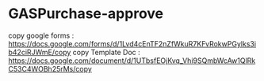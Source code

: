 # GASPurchase-approve

copy google forms : https://docs.google.com/forms/d/1Lvd4cEnTF2nZfWkuR7KFvRokwPGylks3ib42ciRJWmE/copy
copy Template Doc : https://docs.google.com/document/d/1UTbsfEOjKvq_Vhi9SQmbWcAw1QlRkC53C4WOBh25rMs/copy
